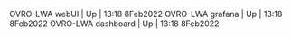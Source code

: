 OVRO-LWA webUI | Up | 13:18 8Feb2022
OVRO-LWA grafana | Up | 13:18 8Feb2022
OVRO-LWA dashboard | Up | 13:18 8Feb2022

